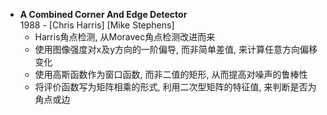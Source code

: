 + **A Combined Corner And Edge Detector**  
  1988 - [Chris Harris] [Mike Stephens]
  - Harris角点检测, 从Moravec角点检测改进而来
  - 使用图像强度对x及y方向的一阶偏导, 而非简单差值, 来计算任意方向偏移变化
  - 使用高斯函数作为窗口函数, 而非二值的矩形, 从而提高对噪声的鲁棒性
  - 将评价函数写为矩阵相乘的形式, 利用二次型矩阵的特征值, 来判断是否为角点或边
